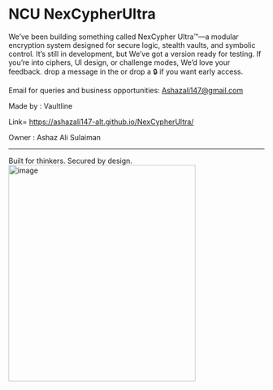 # NCU NexCypherUltra
We’ve been building something called NexCypher Ultra™—a modular encryption system designed for secure logic, stealth vaults, and symbolic control.
It’s still in development, but We’ve got a version ready for testing.
If you’re into ciphers, UI design, or challenge modes, We’d love your feedback.
drop a message in the  or drop a 🔒 if you want early access.

Email for queries and business opportunities: Ashazali147@gmail.com 

Made by : Vaultline

Link= https://ashazali147-alt.github.io/NexCypherUltra/

Owner : Ashaz Ali Sulaiman


____________________________________________________________________________________________________________________________________________________
Built for thinkers. Secured by design. <img width="368" height="427" alt="image" src="https://github.com/user-attachments/assets/9abb17f0-7520-4dcc-9a40-26cff14c2e50" />




